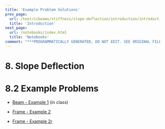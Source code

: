 ```yaml
---
title: 'Example Problem Solutions'
prev_page:
  url: /text/sibeams/stiffness/slope-deflection/introduction/introduction.html
  title: 'Introduction'
next_page:
  url: /notebooks/index.html
  title: 'Notebooks'
comment: "***PROGRAMMATICALLY GENERATED, DO NOT EDIT. SEE ORIGINAL FILES IN /content***"
---
```

# 8. Slope Deflection

# 8.2 Example Problems

* [Beam - Example 1](../../../../../images/sibeams/stiffness/slope-deflection/examples/beam1/beam-1.pdf) (in class)

* [Frame - Example 2](../../../../../images/sibeams/stiffness/slope-deflection/examples/frame1/frame-example-2.pdf)

* [Frame - Example 2r](../../../../../images/sibeams/stiffness/slope-deflection/examples/frame1/frame-example-2r.pdf)
